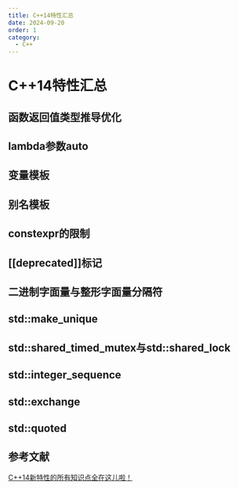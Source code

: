 ```yaml
---
title: C++14特性汇总
date: 2024-09-20
order: 1
category:
  - C++
---
```


# C++14特性汇总

## 函数返回值类型推导优化

## lambda参数auto

## 变量模板

## 别名模板

## constexpr的限制

## [[deprecated]]标记

## 二进制字面量与整形字面量分隔符

## std::make_unique

## std::shared_timed_mutex与std::shared_lock

## std::integer_sequence

## std::exchange

## std::quoted

## 参考文献

[C++14新特性的所有知识点全在这儿啦！](https://zhuanlan.zhihu.com/p/165389083)